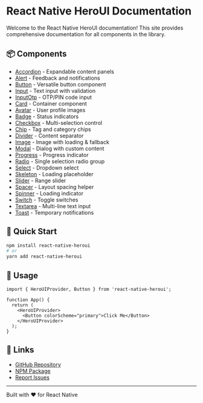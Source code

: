 # React Native HeroUI Documentation

Welcome to the React Native HeroUI documentation! This site provides comprehensive documentation for all components in the library.

## 📦 Components

- [Accordion](./components/accordion.html) - Expandable content panels
- [Alert](./components/alert.html) - Feedback and notifications
- [Button](./components/button.html) - Versatile button component
- [Input](./components/input.html) - Text input with validation
- [InputOtp](./components/inputotp.html) - OTP/PIN code input
- [Card](./components/card.html) - Container component
- [Avatar](./components/avatar.html) - User profile images
- [Badge](./components/badge.html) - Status indicators
- [Checkbox](./components/checkbox.html) - Multi-selection control
- [Chip](./components/chip.html) - Tag and category chips
- [Divider](./components/divider.html) - Content separator
- [Image](./components/image.html) - Image with loading & fallback
- [Modal](./components/modal.html) - Dialog with custom content
- [Progress](./components/progress.html) - Progress indicator
- [Radio](./components/radio.html) - Single selection radio group
- [Select](./components/select.html) - Dropdown select
- [Skeleton](./components/skeleton.html) - Loading placeholder
- [Slider](./components/slider.html) - Range slider
- [Spacer](./components/spacer.html) - Layout spacing helper
- [Spinner](./components/spinner.html) - Loading indicator
- [Switch](./components/switch.html) - Toggle switches
- [Textarea](./components/textarea.html) - Multi-line text input
- [Toast](./components/toast.html) - Temporary notifications

## 🚀 Quick Start

```bash
npm install react-native-heroui
# or
yarn add react-native-heroui
```

## 📖 Usage

```tsx
import { HeroUIProvider, Button } from 'react-native-heroui';

function App() {
  return (
    <HeroUIProvider>
      <Button colorScheme="primary">Click Me</Button>
    </HeroUIProvider>
  );
}
```

## 🔗 Links

- [GitHub Repository](https://github.com/adityakmr7/react-native-heroui)
- [NPM Package](https://www.npmjs.com/package/react-native-heroui)
- [Report Issues](https://github.com/adityakmr7/react-native-heroui/issues)

---

Built with ❤️ for React Native
